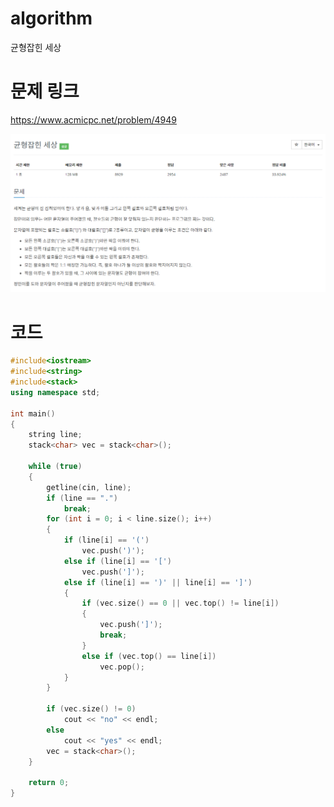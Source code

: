 ﻿# algorithm 
균형잡힌 세상

# 문제 링크    
https://www.acmicpc.net/problem/4949


![title](https://github.com/jungmin3834/algorithm/blob/master/image/4949.png)

# 코드

```cpp
#include<iostream>
#include<string>
#include<stack>
using namespace std;

int main()
{
	string line;
	stack<char> vec = stack<char>();
		 
	while (true)
	{
		getline(cin, line);
		if (line == ".")
			break;
		for (int i = 0; i < line.size(); i++)
		{
			if (line[i] == '(')
				vec.push(')');
			else if (line[i] == '[')
				vec.push(']');
			else if (line[i] == ')' || line[i] == ']')
			{
				if (vec.size() == 0 || vec.top() != line[i])
				{
					vec.push(']');
					break;
				}
				else if (vec.top() == line[i])
					vec.pop();
			}
		}
		
		if (vec.size() != 0)
			cout << "no" << endl;
		else
			cout << "yes" << endl;
		vec = stack<char>();
	}

	return 0;
}
```
